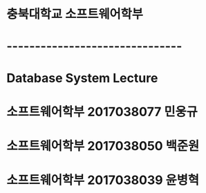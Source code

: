 # 충북대학교 소프트웨어학부
# -------------------------------
# Database System Lecture
# 소프트웨어학부 2017038077 민웅규
# 소프트웨어학부 2017038050 백준원
# 소프트웨어학부 2017038039 윤병혁
